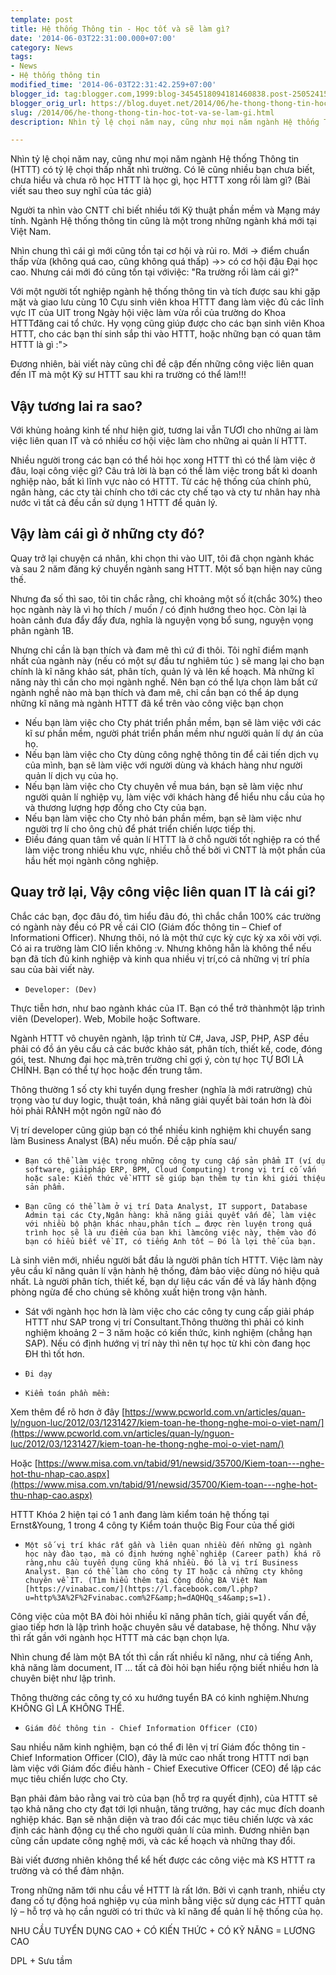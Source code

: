 ```yaml
---
template: post
title: Hệ thống Thông tin - Học tốt và sẽ làm gì?
date: '2014-06-03T22:31:00.000+07:00'
category: News
tags:
- News
- Hệ thống thông tin
modified_time: '2014-06-03T22:31:42.259+07:00'
blogger_id: tag:blogger.com,1999:blog-3454518094181460838.post-2505241526507020766
blogger_orig_url: https://blog.duyet.net/2014/06/he-thong-thong-tin-hoc-tot-va-se-lam-gi.html
slug: /2014/06/he-thong-thong-tin-hoc-tot-va-se-lam-gi.html
description: Nhìn tỷ lệ chọi năm nay, cũng như mọi năm ngành Hệ thống Thông tin (HTTT) có tỷ lệ chọi thấp nhất nhì trường. Có lẽ cũng nhiều bạn chưa biết, chưa hiểu và chưa rõ học HTTT là học gì, học HTTT xong rồi làm gì? (Bài viết sau theo suy nghĩ của tác giả)

---
```


Nhìn tỷ lệ chọi năm nay, cũng như mọi năm ngành Hệ thống Thông tin (HTTT) có tỷ lệ chọi thấp nhất nhì trường. Có lẽ cũng nhiều bạn chưa biết, chưa hiểu và chưa rõ học HTTT là học gì, học HTTT xong rồi làm gì? (Bài viết sau theo suy nghĩ của tác giả)

Người ta nhìn vào CNTT chỉ biết nhiều tới Kỹ thuật phần mềm và Mạng máy tính. Ngành Hệ thống thông tin cũng là một trong những ngành khá mới tại Việt Nam.

Nhìn chung thì cái gì mới cũng tồn tại cơ hội và rủi ro.
Mới -> điểm chuẩn thấp vừa (không quá cao, cũng không quá thấp) ->> có cơ hội đậu Đại học cao. Nhưng cái mới đó cũng tồn tại vớiviệc: "Ra trường rồi làm cái gì?"

Với một người tốt nghiệp ngành hệ thống thông tin và tích được sau khi gặp mặt và giao lưu cùng 10 Cựu sinh viên khoa HTTT đang làm việc đủ các lĩnh vực IT của UIT trong Ngày hội việc làm vừa rồi của trường do Khoa HTTTđăng cai tổ chức. Hy vọng cũng giúp được cho các bạn sinh viên Khoa HTTT, cho các bạn thí sinh sắp thi vào HTTT, hoặc những bạn có quan tâm HTTT là gì :">

Đương nhiên, bài viết này cũng chỉ đề cập đến những công việc liên quan đến IT mà một Kỹ sư HTTT sau khi ra trường có thể làm!!!

## Vậy tương lai ra sao? ##
Với khủng hoảng kinh tế như hiện giờ, tương lai vẫn TƯƠI cho những ai làm việc liên quan IT và có nhiều cơ hội việc làm cho những ai quản lí HTTT.

Nhiều người trong các bạn có thể hỏi học xong HTTT thì có thể làm việc ở đâu, loại công việc gì? Câu trả lời là bạn có thể làm việc trong bất kì doanh nghiệp nào, bất kì lĩnh vực nào có HTTT. Từ các hệ thống của chính phủ, ngân hàng, các cty tài chính cho tới các cty chế tạo và cty tư nhân hay nhà nước vì tất cả đều cần sử dụng 1 HTTT để quản lý.

## Vậy làm cái gì ở những cty đó? ##
Quay trở lại chuyện cá nhân, khi chọn thi vào UIT, tôi đã chọn ngành khác và sau 2 năm đăng ký chuyển ngành sang HTTT. Một số bạn hiện nay cũng thế.

Nhưng đa số thì sao, tôi tin chắc rằng, chỉ khoảng một số ít(chắc 30%) theo học ngành này là vì họ thích / muốn / có định hướng theo học. Còn lại là hoàn cảnh đưa đẩy đẩy đưa, nghĩa là nguyện vọng bổ sung, nguyện vọng phân ngành 1B.

Nhưng chỉ cần là bạn thích và đam mê thì cứ đi thôi. Tôi nghĩ điểm mạnh nhất của ngành này (nếu có một sự đầu tư nghiêm túc ) sẽ mang lại cho bạn chính là kĩ năng khảo sát, phân tích, quản lý và lên kế hoạch. Mà những kĩ năng này thì cần cho mọi ngành nghề. Nên bạn có thể lựa chọn làm bất cứ ngành nghề nào mà bạn thích và đam mê, chỉ cần bạn có thể áp dụng những kĩ năng mà ngành HTTT đã kể trên vào công việc bạn chọn

- Nếu bạn làm việc cho Cty phát triển phần mềm, bạn sẽ làm việc với các kĩ sư phần mềm, người phát triển phần mềm như người quản lí dự án của họ.
- Nếu bạn làm việc cho Cty dùng công nghệ thông tin để cải tiến dịch vụ của mình, bạn sẽ làm việc với người dùng và khách hàng như người quản lí dịch vụ của họ.
- Nếu bạn làm việc cho Cty chuyên về mua bán, bạn sẽ làm việc như người quản lí nghiệp vụ, làm việc với khách hàng để hiểu nhu cầu của họ và thương lượng hợp đồng cho Cty của bạn.
- Nếu bạn làm việc cho Cty nhỏ bán phần mềm, bạn sẽ làm việc như người trợ lí cho ông chủ để phát triển chiến lược tiếp thị.
- Điều đáng quan tâm về quản lí HTTT là ở chỗ người tốt nghiệp ra có thể làm việc trong nhiều khu vực, nhiều chỗ thế bởi vì CNTT là một phần của hầu hết mọi ngành công nghiệp.

## Quay trở lại, Vậy công việc liên quan IT là cái gi? ##
Chắc các bạn, đọc đâu đó, tìm hiểu đâu đó, thì chắc chắn 100% các trường có ngành này đều có PR về cái CIO (Giám đốc thông tin – Chief of Informationi Officer). Nhưng thôi, nó là một thứ cực kỳ cực kỳ xa xôi vời vợi. Có ai ra trường làm CIO liền không :v. Nhưng không hẵn là không thể nếu bạn đã tích đủ kinh nghiệp và kinh qua nhiều vị trí,có cả những vị trí phía sau của bài viết này.

-     Developer: (Dev)
Thực tiễn hơn, như bao ngành khác của IT. Bạn có thể trở thànhmột lập trình viên (Developer). Web, Mobile hoặc Software. 

Ngành HTTT vô chuyên ngành, lập trình từ C#, Java, JSP, PHP, ASP đều phải có đồ án yêu cầu cả các bước khảo sát, phân tích, thiết kế, code, đóng gói, test. Nhưng đại học mà,trên trường chỉ gợi ý, còn tự học TỰ BƠI LÀ CHÍNH. Bạn có thể tự học hoặc đến trung tâm.

Thông thường 1 số cty khi tuyển dụng fresher (nghĩa là mới ratrường) chủ trọng vào tư duy logic, thuật toán, khả năng giải quyết bài toán hơn là đòi hỏi phải RÀNH một ngôn ngữ nào đó

Vị trí developer cũng giúp bạn có thể nhiều kinh nghiệm khi chuyển sang làm Business Analyst (BA) nếu muốn. Đề cập phía sau/

-     Bạn có thể làm việc trong những công ty cung cấp sản phẩm IT (ví dụ software, giảipháp ERP, BPM, Cloud Computing) trong vị trí cố vấn hoặc sale: Kiến thức về HTTT sẽ giúp bạn thêm tự tin khi giới thiệu sản phẩm.

-     Bạn cũng có thể làm ở vị trí Data Analyst, IT support, Database Admin tại các Cty,Ngân hàng: khả năng giải quyết vấn đề, làm việc với nhiều bộ phận khác nhau,phân tích … được rèn luyện trong quá trình học sẽ là ưu điểm của bạn khi làmcông việc này, thêm vào đó bạn có hiểu biết về IT, có tiếng Anh tốt – Đó là lợi thế của bạn.

Là sinh viên mới, nhiều người bắt đầu là người phân tích HTTT. Việc làm này yêu cầu kĩ năng quản lí vận hành hệ thống, đảm bảo việc dùng nó hiệu quả nhất. Là người phân tích, thiết kế, bạn dự liệu các vấn đề và lấy hành động phòng ngừa để cho chúng sẽ không xuất hiện trong vận hành.

- Sát với ngành học hơn là làm việc cho các công ty cung cấp giải pháp HTTT như SAP trong vị trí Consultant.Thông thường thì phải có kinh nghiệm khoảng 2 – 3 năm hoặc có kiến thức, kinh nghiệm (chẳng hạn SAP). Nếu có định hướng vị trí này thì nên tự học từ khi còn đang học ĐH thì tốt hơn.

-     Đi dạy 

-     Kiểm toán phần mềm:

Xem thêm để rõ hơn ở đây [https://www.pcworld.com.vn/articles/quan-ly/nguon-luc/2012/03/1231427/kiem-toan-he-thong-nghe-moi-o-viet-nam/](https://www.pcworld.com.vn/articles/quan-ly/nguon-luc/2012/03/1231427/kiem-toan-he-thong-nghe-moi-o-viet-nam/)

Hoặc [https://www.misa.com.vn/tabid/91/newsid/35700/Kiem-toan---nghe-hot-thu-nhap-cao.aspx](https://www.misa.com.vn/tabid/91/newsid/35700/Kiem-toan---nghe-hot-thu-nhap-cao.aspx)

HTTT Khóa 2 hiện tại có 1 anh đang làm kiểm toán hệ thống tại Ernst&Young, 1 trong 4 công ty Kiểm toán thuộc Big Four của thế giới

-     Một số vị trí khác rất gần và liên quan nhiều đến những gì ngành học này đào tạo, mà có định hướng nghề nghiệp (Career path) khá rõ ràng,nhu cầu tuyển dụng cũng khá nhiều. Đó là vị trí Business Analyst. Bạn có thể làm cho công ty IT hoặc cả những cty không chuyên về IT. (Tìm hiểu thêm tại Cộng đồng BA Việt Nam [https://vinabac.com/](https://l.facebook.com/l.php?u=http%3A%2F%2Fvinabac.com%2F&amp;h=dAQHQq_s4&amp;s=1).

Công việc của một BA đòi hỏi nhiều kĩ năng phân tích, giải quyết vấn đề, giao tiếp hơn là lập trình hoặc chuyên sâu về database, hệ thống. Như vậy thì rất gần với ngành học HTTT mà các bạn chọn lựa.

Nhìn chung để làm một BA tốt thì cần rất nhiều kĩ năng, như cả tiếng Anh, khả năng làm document, IT … tất cả đòi hỏi bạn hiểu rộng biết nhiều hơn là chuyên biệt như lập trình.

Thông thường các công ty có xu hướng tuyển BA có kinh nghiệm.Nhưng KHÔNG GÌ LÀ KHÔNG THỂ.

-     Giám đốc thông tin - Chief Information Officer (CIO)

Sau nhiều năm kinh nghiệm, bạn có thể đi lên vị trí Giám đốc thông tin - Chief Information Officer (CIO), đây là mức cao nhất trong HTTT nơi bạn làm việc với Giám đốc điều hành - Chief Executive Officer (CEO) để lập các mục tiêu chiến lược cho Cty. 

Bạn phải đảm bảo rằng vai trò của bạn (hỗ trợ ra quyết định), của HTTT sẽ tạo khả năng cho cty đạt tới lợi nhuận, tăng trưởng, hay các mục đích doanh nghiệp khác. Bạn sẽ nhận diện và trao đổi các mục tiêu chiến lược và xác định các hành động cụ thể cho người quản lí của mình. Đương nhiên bạn cũng cần update công nghệ mới, và các kế hoạch và những thay đổi.

Bài viết đương nhiên không thể kể hết được các công việc mà KS HTTT ra trường và có thể đảm nhận. 

Trong những năm tới nhu cầu về HTTT là rất lớn. Bởi vì cạnh tranh, nhiều cty đang cố tự động hoá nghiệp vụ của mình bằng việc sử dụng các HTTT quản lý – hỗ trợ và họ cần người có tri thức và kĩ năng để quản lí hệ thống của họ.

NHU CẦU TUYỂN DỤNG CAO + CÓ KIẾN THỨC + CÓ KỸ NĂNG = LƯƠNG CAO

DPL + Sưu tầm
